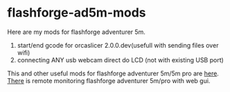 # flashforge-ad5m-mods

Here are my mods for flashforge adventurer 5m.
1) start/end gcode for orcaslicer 2.0.0.dev(usefull with sending files over wifi)
2) connecting ANY usb webcam direct do LCD (not with existing USB port)

This and other useful mods for flashforge adventurer 5m/5m pro are [here](https://github.com/g992/flashforge-ad5m-5mpro-research).
[There](https://github.com/IgorZyktin/FlashForgeAdventurer5MAPI) is remote monitoring flashforge adventurer 5m/pro with web gui. 
